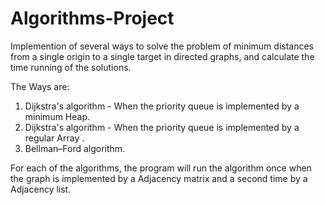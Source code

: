 # Algorithms-Project
Implemention of several ways to solve the problem of minimum distances from a single origin to a single target in directed graphs,
and calculate the time running of the solutions.

The Ways are:
1. Dijkstra's algorithm - When the priority queue is implemented by a minimum Heap.
2. Dijkstra's algorithm - When the priority queue is implemented by a regular Array .
3. Bellman–Ford algorithm.

For each of the algorithms, the program will run the algorithm once when the graph is implemented by a Adjacency matrix and a second time by a Adjacency list.
